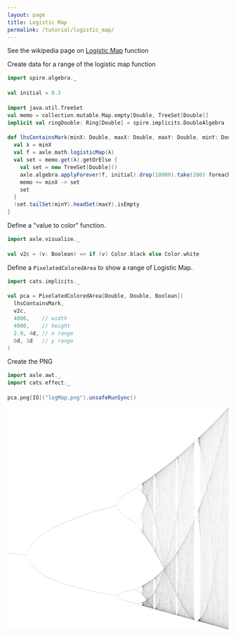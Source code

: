 ```yaml
---
layout: page
title: Logistic Map
permalink: /tutorial/logistic_map/
---
```


See the wikipedia page on [Logistic Map](https://en.wikipedia.org/wiki/Logistic_map) function

Create data for a range of the logistic map function

```scala mdoc
import spire.algebra._

val initial = 0.3

import java.util.TreeSet
val memo = collection.mutable.Map.empty[Double, TreeSet[Double]]
implicit val ringDouble: Ring[Double] = spire.implicits.DoubleAlgebra

def lhsContainsMark(minX: Double, maxX: Double, maxY: Double, minY: Double): Boolean = {
  val λ = minX
  val f = axle.math.logisticMap(λ)
  val set = memo.get(λ).getOrElse {
    val set = new TreeSet[Double]()
    axle.algebra.applyForever(f, initial).drop(10000).take(200) foreach { set.add }
    memo += minX -> set
    set
  }
  !set.tailSet(minY).headSet(maxY).isEmpty
}
```

Define a "value to color" function.

```scala mdoc
import axle.visualize._

val v2c = (v: Boolean) => if (v) Color.black else Color.white
```

Define a `PixelatedColoredArea` to show a range of Logistic Map.

```scala mdoc
import cats.implicits._

val pca = PixelatedColoredArea[Double, Double, Boolean](
  lhsContainsMark,
  v2c,
  4000,    // width
  4000,    // height
  2.9, 4d, // x range
  0d, 1d   // y range
)
```

Create the PNG

```scala mdoc
import axle.awt._
import cats.effect._

pca.png[IO]("logMap.png").unsafeRunSync()
```

![Logistic Map](/tutorial/images/logMap.png)
